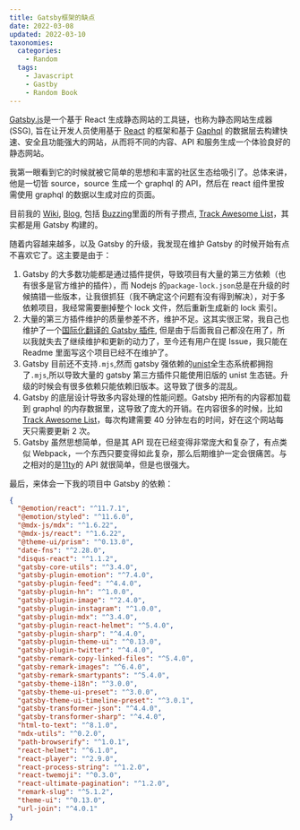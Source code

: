 ```yaml
---
title: Gatsby框架的缺点
date: 2022-03-08
updated: 2022-03-10
taxonomies:
  categories:
    - Random
  tags:
    - Javascript
    - Gastby
    - Random Book
---
```


[Gatsby.js](https://www.gatsbyjs.com/)是一个基于 React 生成静态网站的工具链，也称为静态网站生成器(SSG),
旨在让开发人员使用基于 [React](https://reactjs.org/) 的框架和基于 [Gaphql](https://graphql.org/)
的数据层去构建快速、安全且功能强大的网站，从而将不同的内容、API 和服务生成一个体验良好的静态网站。

<!-- more -->

我第一眼看到它的时候就被它简单的思想和丰富的社区生态给吸引了。总体来讲，他是一切皆 source，source 生成一个 graphql 的 API，然后在
react 组件里按需使用 graphql 的数据以生成对应的页面。

目前我的 [Wiki](https://wiki.owenyoung.com/), [Blog](https://blog.owenyoung.com/),
包括 [Buzzing](https://www.buzzing.cc/)里面的所有子攒点,
[Track Awesome List](https://www.trackawesomelist.com/)，其实都是用 Gatsby 构建的。

随着内容越来越多，以及 Gatsby 的升级，我发现在维护 Gatsby 的时候开始有点不喜欢它了。这主要是由于：

1. Gatsby 的大多数功能都是通过插件提供，导致项目有大量的第三方依赖（也有很多是官方维护的插件），而 Nodejs
   的`package-lock.json`总是在升级的时候搞错一些版本，让我很抓狂（我不确定这个问题有没有得到解决），对于多依赖项目，我经常需要删掉整个
   lock 文件，然后重新生成新的 lock 索引。
2. 大量的第三方插件维护的质量参差不齐，维护不足。这其实很正常，我自己也维护了一个[国际化翻译的 Gatsby 插件](https://github.com/theowenyoung/gatsby-plugin-intl),
   但是由于后面我自己都没在用了，所以我就失去了继续维护和更新的动力了，至今还有用户在提 Issue，我只能在 Readme 里面写这个项目已经不在维护了。
3. Gatsby 目前还不支持`.mjs`,然而 gatsby
   强依赖的[unist](https://github.com/syntax-tree/unist)全生态系统都拥抱了`.mjs`,所以导致大量的
   gatsby 第三方插件只能使用旧版的 unist 生态链。升级的时候会有很多依赖只能依赖旧版本。这导致了很多的混乱。
4. Gatsby 的底层设计导致多内容处理的性能问题。Gatsby 把所有的内容都加载到 graphql
   的内存数据里，这导致了庞大的开销。在内容很多的时候，比如[Track Awesome List](https://www.trackawesomelist.com/)，每次构建需要
   40 分钟左右的时间，好在这个网站每天只需要更新 2 次。
5. Gatsby 虽然思想简单，但是其 API 现在已经变得非常庞大和复杂了，有点类似
   Webpack，一个东西只要变得如此复杂，那么后期维护一定会很痛苦。与之相对的是[11ty](https://www.11ty.dev/)的 API
   就很简单，但是也很强大。

最后，来体会一下我的项目中 Gatsby 的依赖：

```json
{
  "@emotion/react": "^11.7.1",
  "@emotion/styled": "^11.6.0",
  "@mdx-js/mdx": "^1.6.22",
  "@mdx-js/react": "^1.6.22",
  "@theme-ui/prism": "^0.13.0",
  "date-fns": "^2.28.0",
  "disqus-react": "^1.1.2",
  "gatsby-core-utils": "^3.4.0",
  "gatsby-plugin-emotion": "^7.4.0",
  "gatsby-plugin-feed": "^4.4.0",
  "gatsby-plugin-hn": "^1.0.0",
  "gatsby-plugin-image": "^2.4.0",
  "gatsby-plugin-instagram": "^1.0.0",
  "gatsby-plugin-mdx": "^3.4.0",
  "gatsby-plugin-react-helmet": "^5.4.0",
  "gatsby-plugin-sharp": "^4.4.0",
  "gatsby-plugin-theme-ui": "^0.13.0",
  "gatsby-plugin-twitter": "^4.4.0",
  "gatsby-remark-copy-linked-files": "^5.4.0",
  "gatsby-remark-images": "^6.4.0",
  "gatsby-remark-smartypants": "^5.4.0",
  "gatsby-theme-i18n": "^3.0.0",
  "gatsby-theme-ui-preset": "^3.0.0",
  "gatsby-theme-ui-timeline-preset": "^3.0.1",
  "gatsby-transformer-json": "^4.4.0",
  "gatsby-transformer-sharp": "^4.4.0",
  "html-to-text": "^8.1.0",
  "mdx-utils": "^0.2.0",
  "path-browserify": "^1.0.1",
  "react-helmet": "^6.1.0",
  "react-player": "^2.9.0",
  "react-process-string": "^1.2.0",
  "react-twemoji": "^0.3.0",
  "react-ultimate-pagination": "^1.2.0",
  "remark-slug": "^5.1.2",
  "theme-ui": "^0.13.0",
  "url-join": "^4.0.1"
}
```
